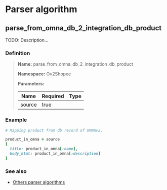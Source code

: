 # Parser algorithm
 
## parse_from_omna_db_2_integration_db_product

TODO: Description...
    
### Definition

> **Name:** parse_from_omna_db_2_integration_db_product
> 
> **Namespace:** Ov2Shopee
>
> **Parameters:**
> 
> | Name | Required | Type |
> | --- | --- | --- |
> | source | true |  |

### Example
```ruby
# Mapping product from db record of OMNAv2.

product_in_omna = source
{
  title: product_in_omna[:name],
  body_html: product_in_omna[:description]
}
```

### See also
* [Others parser algorithms](overview?id=parse_from_omna_db_2_integration_db_product)